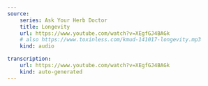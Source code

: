 ```yaml
---
source:
    series: Ask Your Herb Doctor
    title: Longevity
    url: https://www.youtube.com/watch?v=XEgfGJ4BAGk
    # also https://www.toxinless.com/kmud-141017-longevity.mp3
    kind: audio

transcription:
    url: https://www.youtube.com/watch?v=XEgfGJ4BAGk
    kind: auto-generated
---
```

